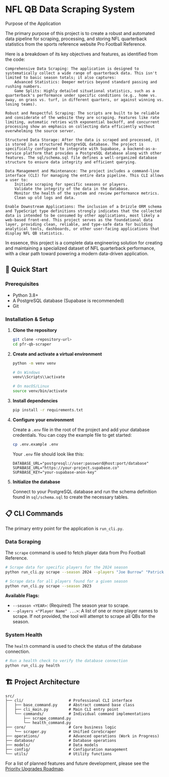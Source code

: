 # NFL QB Data Scraping System

Purpose of the Application

The primary purpose of this project is to create a robust and automated data pipeline for scraping, processing, and storing NFL quarterback statistics from the sports reference website Pro Football Reference.

Here is a breakdown of its key objectives and features, as identified from the code:

    Comprehensive Data Scraping: The application is designed to systematically collect a wide range of quarterback data. This isn't limited to basic season totals; it also captures:
        Advanced Statistics: Deeper metrics beyond standard passing and rushing numbers.
        Game Splits: Highly detailed situational statistics, such as a quarterback's performance under specific conditions (e.g., home vs. away, on grass vs. turf, in different quarters, or against winning vs. losing teams).

    Robust and Respectful Scraping: The scripts are built to be reliable and considerate of the website they are scraping. Features like rate limiting, automatic retries with exponential backoff, and concurrent processing show an emphasis on collecting data efficiently without overwhelming the source server.

    Structured Data Storage: After the data is scraped and processed, it is stored in a structured PostgreSQL database. The project is specifically configured to integrate with Supabase, a backend-as-a-service platform that provides a PostgreSQL database along with other features. The sql/schema.sql file defines a well-organized database structure to ensure data integrity and efficient querying.

    Data Management and Maintenance: The project includes a command-line interface (CLI) for managing the entire data pipeline. This CLI allows a user to:
        Initiate scraping for specific seasons or players.
        Validate the integrity of the data in the database.
        Monitor the health of the system and review performance metrics.
        Clean up old logs and data.

    Enable Downstream Applications: The inclusion of a Drizzle ORM schema and TypeScript type definitions strongly indicates that the collected data is intended to be consumed by other applications, most likely a web-based front-end. This project serves as the foundational data layer, providing clean, reliable, and type-safe data for building analytical tools, dashboards, or other user-facing applications that display NFL QB statistics.

In essence, this project is a complete data engineering solution for creating and maintaining a specialized dataset of NFL quarterback performance, with a clear path toward powering a modern data-driven application.

## 🚀 Quick Start

### Prerequisites

- Python 3.8+
- A PostgreSQL database (Supabase is recommended)
- Git

### Installation & Setup

1.  **Clone the repository**

    ```bash
    git clone <repository-url>
    cd pfr-qb-scraper
    ```

2.  **Create and activate a virtual environment**

    ```bash
    python -m venv venv

    # On Windows
    venv\\Scripts\\activate

    # On macOS/Linux
    source venv/bin/activate
    ```

3.  **Install dependencies**

    ```bash
    pip install -r requirements.txt
    ```

4.  **Configure your environment**

    Create a `.env` file in the root of the project and add your database
    credentials. You can copy the example file to get started:

    ```bash
    cp .env.example .env
    ```

    Your `.env` file should look like this:
    ```
    DATABASE_URL="postgresql://user:password@host:port/database"
    SUPABASE_URL="https://your-project.supabase.co"
    SUPABASE_KEY="your-supabase-anon-key"
    ```

5.  **Initialize the database**

    Connect to your PostgreSQL database and run the schema definition found in
    `sql/schema.sql` to create the necessary tables.

## 📋 CLI Commands

The primary entry point for the application is `run_cli.py`.

### Data Scraping

The `scrape` command is used to fetch player data from Pro Football Reference.

```bash
# Scrape data for specific players for the 2024 season
python run_cli.py scrape --season 2024 --players "Joe Burrow" "Patrick Mahomes"

# Scrape data for all players found for a given season
python run_cli.py scrape --season 2023
```

**Available Flags:**

-   `--season <YEAR>`: (Required) The season year to scrape.
-   `--players <"Player Name" ...>`: A list of one or more player names to scrape. If not provided, the tool will attempt to scrape all QBs for the season.

### System Health

The `health` command is used to check the status of the database connection.

```bash
# Run a health check to verify the database connection
python run_cli.py health
```

## 🏗️ Project Architecture

```text
src/
├── cli/                    # Professional CLI interface
│   ├── base_command.py     # Abstract command base class
│   ├── cli_main.py         # Main CLI entry point
│   └── commands/           # Individual command implementations
│       ├── scrape_command.py
│       └── health_command.py
├── core/                   # Core business logic
│   └── scraper.py          # Unified CoreScraper
├── operations/             # Advanced operations (Work in Progress)
├── database/               # Database operations
├── models/                 # Data models
├── config/                 # Configuration management
└── utils/                  # Utility functions
```

For a list of planned features and future development, please see the
[Priority Upgrades Roadmap](./docs/PRIORITY_UPGRADES.md).
